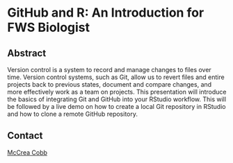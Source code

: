 # GitHub and R: An Introduction for FWS Biologist

## Abstract

Version control is a system to record and manage changes to files over time. Version control systems, such as Git, allow us to revert files and entire projects back to previous states, document and compare changes, and more effectively work as a team on projects. This presentation will introduce the basics of integrating Git and GitHub into your RStudio workflow. This will be followed by a live demo on how to create a local Git repository in RStudio and how to clone a remote GitHub repository.

## Contact

[McCrea Cobb](mailto:mccrea_cobb@fws.gov)
